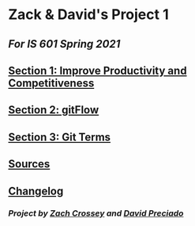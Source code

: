 # Zack & David's Project 1

## _For IS 601 Spring 2021_


## [Section 1: Improve Productivity and Competitiveness](/Section1.md)

## [Section 2: gitFlow](/Section2.md)

## [Section 3: Git Terms](/Section3.md)

## [Sources](/Sources.md)

## [Changelog](/Changelog.md)

### _Project by [Zach Crossey](https://github.com/zc256) and [David Preciado](https://github.com/AlwaysEpicurus)_

